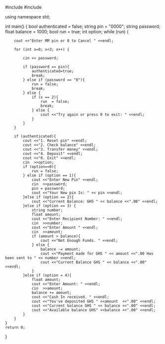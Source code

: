 #include <iostream>
#include <string>

using namespace std;

int main() {
	bool authenticated = false;
	string pin = "0000";
	string password;
	float balance = 1000;
	bool run = true;
	int option;
	while (run) {
		
		cout <<"Enter MM pin or 0 to Cancel " <<endl;
		
		for (int x=0; x<3; x++) {
			
			cin >> password;
			
			if (password == pin){
				authenticated=true;
				break;
			} else if (password == "0"){
				run = false;
				break;
			} else {
				if (x == 2){
					run  = false;
					break;
				} else {
					cout <<"Try again or press 0 to exit: " <<endl;
				}
			}
		}
		
		if (authenticated){
			cout <<"1. Reset pin" <<endl;
			cout <<"2. Check balance" <<endl;
			cout <<"3. Transfer money" <<endl;
			cout <<"4. Deposit" <<endl;
			cout <<"0. Exit" <<endl;
			cin  >>option;
			if (option==0){
				run = false;
			} else if (option == 1){
				cout <<"Enter New Pin" <<endl;
				cin  >>password;
				pin = password;
				cout <<"Your New pin Is: " << pin <<endl;
			}else if (option == 2){
				cout <<"Current Balance: GHS " << balance <<".00" <<endl;
			}else if (option == 3) {
				string number;
				float amount;
				cout <<"Enter Recipient Number: " <<endl;
				cin  >>number;
				cout <<"Enter Amount " <<endl;
				cin  >>amount;
				if (amount > balance){
					cout <<"Not Enough Funds. " <<endl;
				} else {
					balance -= amount;
					cout <<"Payment made for GHS " << amount <<".00 Has been sent to " << number <<endl;
					cout <<"Current Balance GHS " << balance <<".00" <<endl;
				}
			}else if (option = 4){
				float amount;
				cout <<"Enter Amount: " <<endl;
				cin  >>amount;
				balance += amount;
				cout <<"Cash In received. " <<endl;
				cout <<"You've deposited GHS " <<amount  <<".00" <<endl;
				cout <<"Current balance GHS " << balance <<".00" <<endl;
				cout <<"Available balance GHS" <<balance <<".00" <<endl;
			}
		}
	}
	return 0;
}
